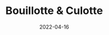 ---
title: Bouillotte & Culotte
date: 2022-04-16
taxonomy: DEVELOPMENT
slug: bouillotte-et-culotte
dividerDate: ...................
dividerTaxonomy: ................
thumbnail: bouillotte_et_culotte/thumbnail_bouillotte-et-culotte.png


problematic: "The MMI Wrokshops are a 3 weeks-long hackathon that mixes all the students. The rules are : develop a concept through a site or an app and/or social media, that responds to an important SOCIAL or SOCIETAL issue. The project has to be innovating (never done before), scalable, useful and self-maintaining. We chose the subject of ENDOMETRIOSIS"

content:
  titleSection:
  - taxonomy: DEVELOPMENT
  - people: 11
  - duration: 3
  thinkingSection:
    pains:
      - 10% of women suffer from endometriosis / takes on average 7 years to diagnose
      - No existing device targeting young people about the issue (+taboo)
      - Health is a very sensitive subject especially when talking to young people
    solutions:
      - Creating a website to inform, sensitize and share endometriosis stories 
      - Using a friendly tone & drawings / share the site with middle and highschools
      - Sharing real stories from interviews / getting the content approved by a doctor
  processSection:
    - percent:
      - top:
        - icon: icon-20-percent.svg
        - text: "Making a diagnosis on the state of endometriosis in France, and political positions on the matter."
      - img: bouillotte_et_culotte/analysis.png
    - percent:
      - top:
        - icon: icon-50-percent.svg
        - text: "Brainstorming phase to start interview protocol and define site arborescence & personae. As well as engaging communication with schools, ministery of education and associations."
      - img: bouillotte_et_culotte/interviews.png
    - percent:
      - top:
        - icon: icon-80-percent.svg 
        - text: "Design and developping the site with Figma and Jekyll"
      - img: bouillotte_et_culotte/overview.png
    - percent:
      - top:
        - icon: icon-100-percent.svg 
        - text: "The final step was to conduct a few user tests and present the project to the jury"
      - img: bouillotte_et_culotte/presentation.svg
  gallerySection:
    logo:
      - icon-20-percent.svg
      - icon-50-percent.svg
      - icon-100-percent.svg
    screenCenter: 
      - valeriia/percent20.png
      - valeriia/percent20.png
    screenRight:
      -  valeriia/percent20.png
      - valeriia/percent20.png
    assets:
      - icon-80-percent.svg
      - icon-80-percent.svg
  
nextProject: we_bike/
nextProjectName: We Bike
nextProjectthumbnail: we_bike/thumbnail_we_bike.png

footer_version: sticky
---